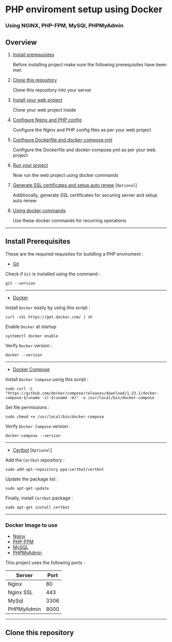# PHP enviroment setup using Docker
### Using NGINX, PHP-FPM, MySQl, PHPMyAdmin

## Overview

1. [Install prerequisites](#install-prerequisites)

    Before installing project make sure the following prerequisites have been met.

2. [Clone this repository](#clone-this-repository)

    Clone this repository into your server

3. [Install your web project](#install-your-web-project)

    Clone your web project inside

4. [Configure Nginx and PHP config](#configure-nginx-php-config)

    Configure the Nginx and PHP config files as per your web project
    
5. [Configure Dockerfile and docker-compose.yml](#configure-dockerfile-and-docker-compose.yml)

    Configure the Dockerfile and docker-compose.yml as per your web project

6. [Run your project](#run-your-project)

    Now run the web project using docker commands
    
7. [Generate SSL certificates and setup auto renew](#generate-ssl-certificates-and-setup-auto-renew) [`Optional`]

    Additionally, generate SSL certificates for securing server and setup auto renew

8. [Using docker commands](#using-docker-commands)

    Use these docker commands for recurring operations
___

## Install Prerequisites

These are the required requisties for buildling a PHP enviroment :

* [Git](https://git-scm.com/downloads)

Check if `Git` is installed using the command :

```
git --version
```

___

* [Docker](https://docs.docker.com/engine/installation/)

Install `Docker` easily by using this script :

```
curl -sSL https://get.docker.com/ | sh
```

Enable `Docker` at startup

```
systemctl docker enable
```

Verify `Docker` version :

```
docker --version
```

___

* [Docker Compose](https://docs.docker.com/compose/install/)

Install `Docker Compose` using this script :

```
sudo curl -L "https://github.com/docker/compose/releases/download/1.23.1/docker-compose-$(uname -s)-$(uname -m)" -o /usr/local/bin/docker-compose
```

Set file permissions :

```
sudo chmod +x /usr/local/bin/docker-compose
```

Verify `Docker Compose` version :

```
docker-compose --version
```

___

* [Certbot](https://certbot.eff.org/) [`Optional`]

Add the `Certbot` repository :

```
sudo add-apt-repository ppa:certbot/certbot
```

Update the package list :

```
sudo apt-get update
```

Finally, install `Certbot` package :

```
sudo apt-get install certbot
```

___

### Docker Image to use

* [Nginx](https://hub.docker.com/_/nginx/)
* [PHP-FPM](https://hub.docker.com/r/nanoninja/php-fpm/)
* [MySQL](https://hub.docker.com/_/mysql/)
* [PHPMyAdmin](https://hub.docker.com/r/phpmyadmin/phpmyadmin/)


This project uses the following ports :

| Server     | Port |
|------------|------|
| Nginx      | 80   |
| Nginx SSL  | 443  |
| MySql      | 3306 |
| PHPMyAdmin | 8000 |

___

## Clone this repository
